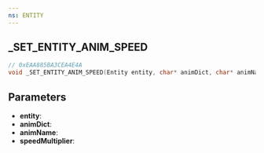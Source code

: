 ```yaml
---
ns: ENTITY
---
```

## _SET_ENTITY_ANIM_SPEED

```c
// 0xEAA885BA3CEA4E4A
void _SET_ENTITY_ANIM_SPEED(Entity entity, char* animDict, char* animName, float speedMultiplier);
```

## Parameters
* **entity**:
* **animDict**:
* **animName**:
* **speedMultiplier**:
